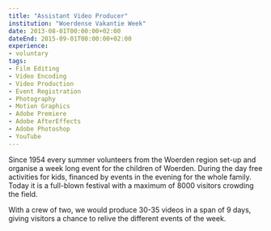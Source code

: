 ```yaml
---
title: "Assistant Video Producer"
institution: "Woerdense Vakantie Week"
date: 2013-08-01T00:00:00+02:00
dateEnd: 2015-09-01T00:00:00+02:00
experience:
- voluntary
tags:
- Film Editing
- Video Encoding
- Video Production
- Event Registration
- Photography
- Motion Graphics
- Adobe Premiere
- Adobe AfterEffects
- Adobe Photoshop
- YouTube
---
```


Since 1954 every summer volunteers from the Woerden region set-up and organise a week long event for the children of Woerden. During the day free activities for kids, financed by events in the evening for the whole family. Today it is a full-blown festival with a maximum of 8000 visitors crowding the field.

With a crew of two, we would produce 30-35 videos in a span of 9 days, giving visitors a chance to relive the different events of the week.
